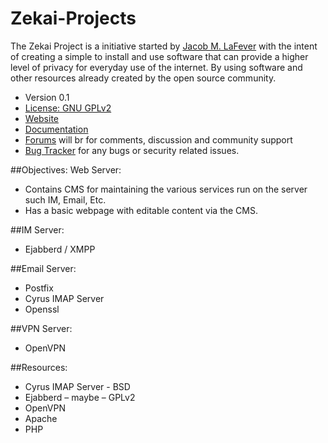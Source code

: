 Zekai-Projects
==============

The Zekai Project is a initiative started by [Jacob M. LaFever](http://www.jacoblafever.me) with the intent of creating a 
simple to install and use software that can provide a higher level of privacy for everyday use of the internet. 
By using software and other resources already created by the open source community.

* Version 0.1
* [License: GNU GPLv2](https://www.gnu.org/licenses/gpl-2.0.html)
* [Website](http://www.zekaiproject.tk)
* [Documentation](http://www.zekaiproject.tk)
* [Forums](http://www.zekaiproject.tk) will br for comments, discussion and community support
* [Bug Tracker](http://www.zekaiproject.tk) for any bugs or security related issues.

##Objectives:
Web Server:
 - Contains CMS for maintaining the various services run on the server such IM, Email, Etc.
 - Has a basic webpage with editable content via the CMS.  

##IM Server: 
 - Ejabberd / XMPP

##Email Server:
 - Postfix
 - Cyrus IMAP Server
 - Openssl

##VPN Server:
 - OpenVPN

##Resources: 
 - Cyrus IMAP Server - BSD
 - Ejabberd – maybe – GPLv2
 - OpenVPN
 - Apache
 - PHP
